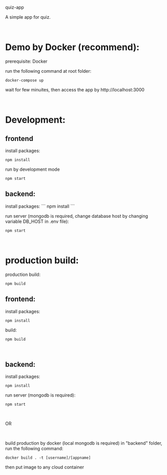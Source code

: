 quiz-app

A simple app for quiz.

<br>

<h1>Demo by Docker (recommend):</h1>

prerequisite: Docker

run the following command at root folder:
```
docker-compose up
```
wait for few minuites, then access the app by http://localhost:3000

<br>

<h1>Development:</h1>

<h2>frontend</h2>

install packages:
```
npm install
```

run by development mode
```
npm start
```

<h2>backend:</h2>
install packages:
```
npm install
```

run server (mongodb is required, change database host by changing variable DB_HOST in .env file):
```
npm start
```

<br>

<h1>production build:</h1>

production build:
```
npm build
```

<h2>frontend:</h2>

install packages:
```
npm install
```

build:
```
npm build
```
  
<br>

<h2>backend:</h2>
 
install packages:
```
npm install
```

run server (mongodb is required):
```
npm start
```
  
<br>

OR

<br>
  
build production by docker (local mongodb is required)
in "backend" folder, run the following command:
```
docker build . -t [username]/[appname]
```

then put image to any cloud container
